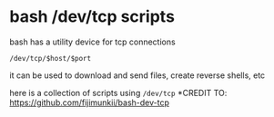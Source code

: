 # bash /dev/tcp scripts

bash has a utility device for tcp connections

`/dev/tcp/$host/$port`

it can be used to download and send files, create reverse shells, etc

here is a collection of scripts using `/dev/tcp`
*CREDIT TO: https://github.com/fijimunkii/bash-dev-tcp
